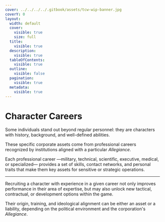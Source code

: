 ```yaml
---
cover: ../../../../.gitbook/assets/tcw-wip-banner.jpg
coverY: 0
layout:
  width: default
  cover:
    visible: true
    size: full
  title:
    visible: true
  description:
    visible: true
  tableOfContents:
    visible: true
  outline:
    visible: false
  pagination:
    visible: true
  metadata:
    visible: true
---
```


# Character Careers

Some individuals stand out beyond regular personnel: they are characters with history, background, and well-defined abilities.

These specific corporate assets come from professional careers recognized by institutions aligned with a particular _Allegiance_.

Each professional career —military, technical, scientific, executive, medical, or specialized— provides a set of skills, contact networks, and personal traits that make them key assets for sensitive or strategic operations.

***

Recruiting a character with experience in a given career not only improves performance in their area of expertise, but may also unlock new tactical, contractual, or development options within the game.

Their origin, training, and ideological alignment can be either an asset or a liability, depending on the political environment and the corporation's _Allegiance_.
